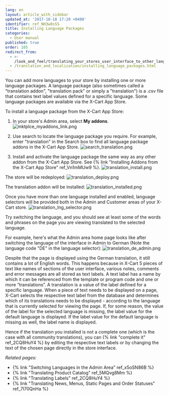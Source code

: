```yaml
---
lang: en
layout: article_with_sidebar
updated_at: '2017-10-18 17:20 +0400'
identifier: ref_NH3w8sSS
title: Installing Language Packages
categories:
  - User manual
published: true
order: 105
redirect_from:
  - >-
    /look_and_feel/translating_your_stores_user_interface_to_other_languages.html
  - /translation_and_localization/installing_language_packages.html
---
```

You can add more languages to your store by installing one or more language packages. A language package (also sometimes called a "translation addon", "translation pack" or simply a "translation") is a .csv file that contains text label values defined for a specific language. Some language packages are available via the X-Cart App Store.

To install a language package from the X-Cart App Store:

1.  In your store's Admin area, select **My addons**.
    ![mktplce_myaddons_link.png]({{site.baseurl}}/attachments/ref_NH3w8sSS/mktplce_myaddons_link.png)

2.  Use search to locate the language package you require. For example, enter "translation" in the Search box to find all language package addons in the X-Cart App Store.
    ![search_translation.png]({{site.baseurl}}/attachments/ref_NH3w8sSS/search_translation.png)
    
3.  Install and activate the language package the same way as any other addon from the X-Cart App Store. See {% link "Installing Addons from the X-Cart App Store" ref_Vn1mMUw9 %}.
    ![translation_install.png]({{site.baseurl}}/attachments/ref_NH3w8sSS/translation_install.png)

The store will be redeployed:
    ![translation_deploy.png]({{site.baseurl}}/attachments/ref_NH3w8sSS/translation_deploy.png)

The translation addon will be installed:
    ![translation_installed.png]({{site.baseurl}}/attachments/ref_NH3w8sSS/translation_installed.png)

Once you have more than one language installed and enabled, language selectors will be provided both in the Admin and Customer areas of your X-Cart store.
    ![translation_lng_selector.png]({{site.baseurl}}/attachments/ref_NH3w8sSS/translation_lng_selector.png)

Try switching the language, and you should see at least some of the words and phrases on the page you are viewing translated to the selected language. 

For example, here's what the Admin area home page looks like after switching the language of the interface in Admin to German (Note the language code "DE" in the language selector):
    ![translation_de_admin.png]({{site.baseurl}}/attachments/ref_NH3w8sSS/translation_de_admin.png)

Despite that the page is displayed using the German translation, it still contains a lot of English words. This happens because in X-Cart 5 pieces of text like names of sections of the user interface, various notes, comments and error messages are all stored as text labels. A text label has a name by which it can be referenced from the template or program code and one or more “translations”. A translation is a value of the label defined for a specific language. When a piece of text needs to be displayed on a page, X-Cart selects the respective text label from the database and determines which of its translations needs to be displayed - according to the language that is currently selected for viewing the page. If, for some reason, the value of the label for the selected language is missing, the label value for the default language is displayed. If the label value for the default language is missing as well, the label name is displayed.

Hence if the translation you installed is not a complete one (which is the case with all community translations), you can {% link "complete it" ref_2CQ8HuY4 %} by editing the respective text labels or by changing the text of the chosen page directly in the store interface.

_Related pages:_

*  {% link "Switching Languages in the Admin Area" ref_x5oSN86B %}
*  {% link "Translating Product Catalog" ref_5MQvg8Mm %}
*  {% link "Translating Labels" ref_2CQ8HuY4 %}
*  {% link "Translating News, Menus, Static Pages and Order Statuses" ref_7I70QnHa %}
